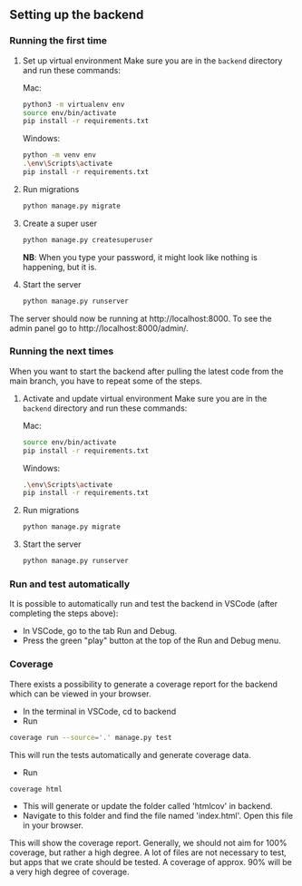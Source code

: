 ## Setting up the backend

### Running the first time

1. Set up virtual environment
   Make sure you are in the `backend` directory and run these commands:

   Mac:

   ```bash
   python3 -m virtualenv env
   source env/bin/activate
   pip install -r requirements.txt
   ```

   Windows:

   ```bash
   python -m venv env
   .\env\Scripts\activate
   pip install -r requirements.txt
   ```

2. Run migrations

   ```bash
   python manage.py migrate
   ```

3. Create a super user

   ```bash
   python manage.py createsuperuser
   ```

   **NB**: When you type your password, it might look like nothing is happening, but it is.

4. Start the server
   ```bash
   python manage.py runserver
   ```

The server should now be running at http://localhost:8000.
To see the admin panel go to http://localhost:8000/admin/.

### Running the next times

When you want to start the backend after pulling the latest code from the main branch, you have to repeat some of the steps.

1. Activate and update virtual environment
   Make sure you are in the `backend` directory and run these commands:

   Mac:

   ```bash
   source env/bin/activate
   pip install -r requirements.txt
   ```

   Windows:

   ```bash
   .\env\Scripts\activate
   pip install -r requirements.txt
   ```

2. Run migrations

   ```bash
   python manage.py migrate
   ```

3. Start the server
   ```bash
   python manage.py runserver
   ```

### Run and test automatically

It is possible to automatically run and test the backend in VSCode (after completing the steps above):

- In VSCode, go to the tab Run and Debug.
- Press the green "play" button at the top of the Run and Debug menu.

### Coverage

There exists a possibility to generate a coverage report for the backend which can be viewed in your browser.

- In the terminal in VSCode, cd to backend
- Run

```bash
coverage run --source='.' manage.py test
```

This will run the tests automatically and generate coverage data.

- Run

```bash
coverage html
```

- This will generate or update the folder called 'htmlcov' in backend.
- Navigate to this folder and find the file named
  'index.html'. Open this file in your browser.

This will show the coverage report. Generally, we should not aim for 100% coverage, but rather a high degree. A lot of files are not necessary to test, but apps that we crate should be tested. A coverage of approx. 90% will be a very high degree of coverage.
